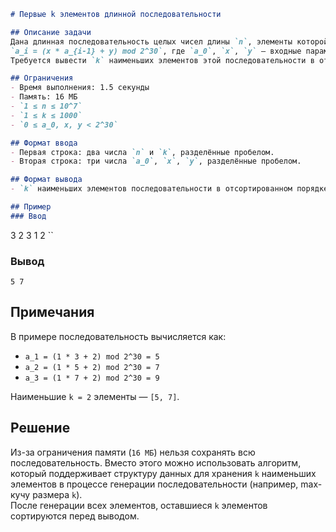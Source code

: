 ```markdown
# Первые k элементов длинной последовательности

## Описание задачи
Дана длинная последовательность целых чисел длины `n`, элементы которой генерируются по формуле:  
`a_i = (x * a_{i-1} + y) mod 2^30`, где `a_0`, `x`, `y` — входные параметры.  
Требуется вывести `k` наименьших элементов этой последовательности в отсортированном порядке.

## Ограничения
- Время выполнения: 1.5 секунды
- Память: 16 МБ
- `1 ≤ n ≤ 10^7`
- `1 ≤ k ≤ 1000`
- `0 ≤ a_0, x, y < 2^30`

## Формат ввода
- Первая строка: два числа `n` и `k`, разделённые пробелом.
- Вторая строка: три числа `a_0`, `x`, `y`, разделённые пробелом.

## Формат вывода
- `k` наименьших элементов последовательности в отсортированном порядке, разделённые пробелами.

## Пример
### Ввод
```
3 2
3 1 2
``


### Вывод
```
5 7
```

## Примечания
В примере последовательность вычисляется как:
- `a_1 = (1 * 3 + 2) mod 2^30 = 5`
- `a_2 = (1 * 5 + 2) mod 2^30 = 7`
- `a_3 = (1 * 7 + 2) mod 2^30 = 9`  

Наименьшие `k = 2` элементы — `[5, 7]`.

## Решение
Из-за ограничения памяти (`16 МБ`) нельзя сохранять всю последовательность. Вместо этого можно использовать алгоритм, который поддерживает структуру данных для хранения `k` наименьших элементов в процессе генерации последовательности (например, max-кучу размера `k`).  
После генерации всех элементов, оставшиеся `k` элементов сортируются перед выводом.
```